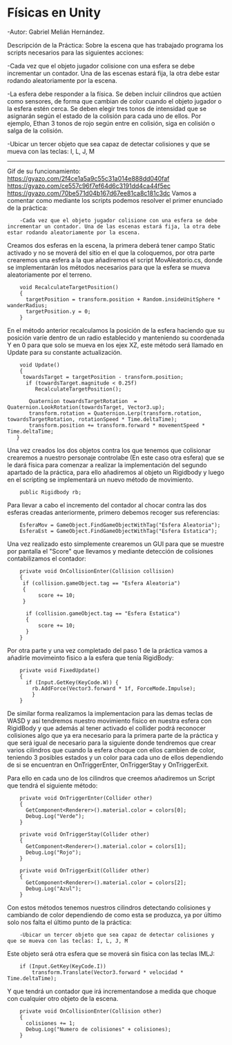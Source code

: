 # Físicas en Unity

 -Autor: Gabriel Melián Hernández.

Descripción de la Práctica:
  Sobre la escena que has trabajado programa los scripts necesarios para las siguientes acciones:

-Cada vez que el objeto jugador colisione con una esfera se debe incrementar un contador. Una de las escenas estará fija, la otra debe estar rodando aleatoriamente por la escena.

-La esfera debe responder a la física. Se deben incluir cilindros que actúen como sensores, de forma que cambian de color cuando el objeto jugador o la esfera estén cerca. Se deben elegir tres tonos de intensidad que se asignarán según el estado de la colisión para cada uno de ellos. Por ejemplo, Ethan 3 tonos de rojo según entre en colisión, siga en colisión o salga de la colisión.

-Ubicar un tercer objeto que sea capaz de detectar colisiones y que se mueva con las teclas: I, L, J, M

----------------------------------


Gif de su funcionamiento: https://gyazo.com/2f4ce1a5a9c55c31a014e888dd040faf
https://gyazo.com/ce557c96f7ef64d6c3191dd4ca44f5ec
https://gyazo.com/70be571d04b167d67ee81ca8c181c3dc
Vamos a comentar como mediante los scripts podemos resolver el primer enunciado de la práctica:

        -Cada vez que el objeto jugador colisione con una esfera se debe incrementar un contador. Una de las escenas estará fija, la otra debe estar rodando aleatoriamente por la escena.
       
Creamos dos esferas en la escena, la primera deberá tener campo Static activado y no se moverá del sitio en el que la coloquemos, por otra parte crearemos una esfera a la que añadiremos el script MovAleatorio.cs, donde se implementarán los métodos necesarios para que la esfera se mueva aleatoriamente por el terreno.

        void RecalculateTargetPosition()
        {
          targetPosition = transform.position + Random.insideUnitSphere * wanderRadius;
          targetPosition.y = 0;
        }
        
En el método anterior recalculamos la posición de la esfera haciendo que su posición varíe dentro de un radio establecido y manteniendo su coordenada Y en 0 para que solo se mueva en los ejex XZ, este método será llamado en Update para su constante actualización.

        void Update()
        {
         towardsTarget = targetPosition - transform.position;
          if (towardsTarget.magnitude < 0.25f)
             RecalculateTargetPosition();

           Quaternion towardsTargetRotation  = Quaternion.LookRotation(towardsTarget, Vector3.up);
           transform.rotation = Quaternion.Lerp(transform.rotation, towardsTargetRotation, rotationSpeed * Time.deltaTime);
           transform.position += transform.forward * movementSpeed * Time.deltaTime;
       }
       
Una vez creados los dos objetos contra los que tenemos que colisionar crearemos a nuestro personaje controlabe (En este caso otra esfera) que se le dará física para comenzar a realizar la implementación del segundo apartado de la práctica, para ello añadiremos al objeto un Rigidbody y luego en el scripting se implementará un nuevo método de movimiento.

        public Rigidbody rb;
        
Para llevar a cabo el incremento del contador al chocar contra las dos esferas creadas anteriormente, primero debemos recoger sus referencias:

        EsferaMov = GameObject.FindGameObjectWithTag("Esfera Aleatoria");
        EsferaEst = GameObject.FindGameObjectWithTag("Esfera Estatica");
        
Una vez realizado esto simplemente crearemos un GUI para que se muestre por pantalla el "Score" que llevamos y mediante detección de colisiones contabilizamos el contador:

        private void OnCollisionEnter(Collision collision)
        {
         if (collision.gameObject.tag == "Esfera Aleatoria")
         {
              score += 10;
         }

          if (collision.gameObject.tag == "Esfera Estatica")
          {
              score += 10;
          }
        }

Por otra parte y una vez completado del paso 1 de la práctica vamos a añadirle movimeinto fisico a la esfera que tenía RigidBody:

        private void FixedUpdate()
        {
          if (Input.GetKey(KeyCode.W)) {
            rb.AddForce(Vector3.forward * 1f, ForceMode.Impulse);
            }
        }
De similar forma realizamos la implementacion para las demas teclas de WASD y así tendremos nuestro movimiento fisico en nuestra esfera con RigidBody y que además al tener activado el collider podrá reconocer colisiones algo que ya era necesario para la primera parte de la práctica y que será igual de necesario para la siguiente donde tendremos que crear varios cilindros que cuando la esfera choque con ellos cambien de color, teniendo 3 posibles estados y un color para cada uno de ellos dependiendo de si se encuentran en OnTriggerEnter, OnTriggerStay y OnTriggerExit.

Para ello en cada uno de los cilindros que creemos añadiremos un Script que tendrá el siguiente método:
        
        private void OnTriggerEnter(Collider other)
        {
          GetComponent<Renderer>().material.color = colors[0];
          Debug.Log("Verde");
        }

        private void OnTriggerStay(Collider other)
        {
          GetComponent<Renderer>().material.color = colors[1];
          Debug.Log("Rojo");
        }

        private void OnTriggerExit(Collider other)
        {
          GetComponent<Renderer>().material.color = colors[2];
          Debug.Log("Azul");
        }
        
Con estos métodos tenemos nuestros cilindros detectando colisiones y cambiando de color dependiendo de como esta se produzca, ya por último solo nos falta el último punto de la práctica:

        -Ubicar un tercer objeto que sea capaz de detectar colisiones y que se mueva con las teclas: I, L, J, M
        
Este objeto será otra esfera que se moverá sin fisica con las teclas IMLJ:
        
        if (Input.GetKey(KeyCode.I))
            transform.Translate(Vector3.forward * velocidad * Time.deltaTime);

Y que tendrá un contador que irá incrementandose a medida que choque con cualquier otro objeto de la escena.

        private void OnCollisionEnter(Collision other)
        {
          colisiones += 1;
          Debug.Log("Numero de colisiones" + colisiones);
        }
